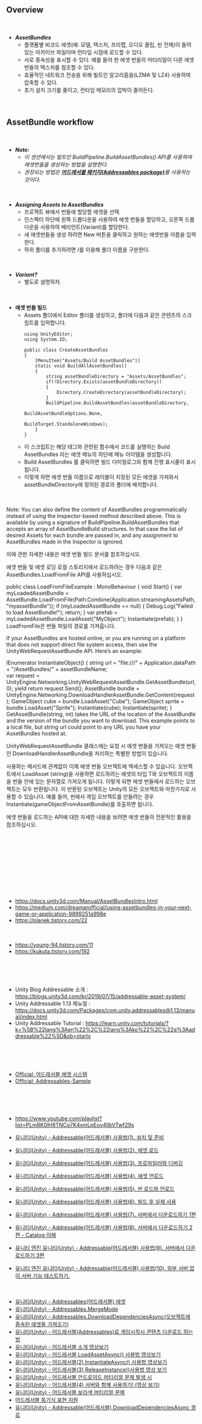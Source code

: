 ## Overview

　
- ***AssetBundles***
    - 플랫폼별 비코드 에셋(예: 모델, 텍스처, 프리팹, 오디오 클립, 씬 전체)이 들어 있는 아카이브 파일이며 런타임 시점에 로드할 수 있다.
    - 서로 종속성을 표시할 수 있다. 예를 들어 한 에셋 번들의 머티리얼이 다른 에셋 번들의 텍스처를 참조할 수 있다.
    - 효율적인 네트워크 전송을 위해 빌트인 알고리즘을(LZMA 및 LZ4) 사용하여 압축할 수 있다.
    - 초기 설치 크기를 줄이고, 런타임 메모리의 압박이 줄어든다.


　

## AssetBundle workflow

　

- ***Note:***
    - *이 센션에서는 빌트인 BuildPipeline.BuildAssetBundles() API를 사용하여 애셋번들을 생성하는 방법을 설명한다.*
    - *권장되는 방법은 [**어드레서블 패키지(Addressables package)**](https://docs.unity3d.com/Packages/com.unity.addressables@1.21/manual/index.html)를 사용하는 것이다.*


　

- ***Assigning Assets to AssetBundles***
    - 프로젝트 뷰에서 번들에 할당할 에셋을 선택.
    - 인스펙터 하단에 왼쪽 드롭다운을 사용하여 에셋 번들을 할당하고, 오른쪽 드롭다운을 사용하여 배리언트(Variant)를 할당한다.
    - 새 애셋번들을 생성 하려면 New 버튼을 클릭하고 원하는 애셋번들 이름을 입력한다.
    - 하위 폴더를 추가하려면 /를 이용해 폴더 이름을 구분한다.


　

- ***Variant?***
    - 별도로 설명하자.


　

- **에셋 번들 빌드**
    - Assets 폴더에서 Editor 폴더를 생성하고, 폴더에 다음과 같은 콘텐츠의 스크립트를 입력합니다.
        ```
        using UnityEditor;
        using System.IO;

        public class CreateAssetBundles
        {
            [MenuItem("Assets/Build AssetBundles")]
            static void BuildAllAssetBundles()
            {
                string assetBundleDirectory = "Assets/AssetBundles";
                if(!Directory.Exists(assetBundleDirectory))
                {
                    Directory.CreateDirectory(assetBundleDirectory);
                }
                BuildPipeline.BuildAssetBundles(assetBundleDirectory, 
                                                BuildAssetBundleOptions.None, 
                                                BuildTarget.StandaloneWindows);
            }
        }
        ```
    - 이 스크립트는 해당 태그와 관련된 함수에서 코드를 실행하는 Build AssetBundles 라는 에셋 메뉴의 하단에 메뉴 아이템을 생성합니다.
    - Build AssetBundles 를 클릭하면 빌드 다이얼로그와 함께 진행 표시줄이 표시됩니다.
    - 이렇게 하면 에셋 번들 이름으로 레이블이 지정된 모든 에셋을 가져와서 assetBundleDirectory에 정의된 경로의 폴더에 배치합니다.


　


Note: You can also define the content of AssetBundles programmatically instead of using the Inspector-based method described above. This is available by using a signature of BuildPipeline.BuildAssetBundles that accepts an array of AssetBundleBuild structures. In that case the list of desired Assets for each bundle are passed in, and any assignment to AssetBundles made in the Inspector is ignored.

이에 관한 자세한 내용은 에셋 번들 빌드 문서를 참조하십시오.

에셋 번들 및 에셋 로딩
로컬 스토리지에서 로드하려는 경우 다음과 같은 AssetBundles.LoadFromFile API를 사용하십시오.

public class LoadFromFileExample : MonoBehaviour {
    void Start() {
        var myLoadedAssetBundle 
            = AssetBundle.LoadFromFile(Path.Combine(Application.streamingAssetsPath, "myassetBundle"));
        if (myLoadedAssetBundle == null) {
            Debug.Log("Failed to load AssetBundle!");
            return;
        }
        var prefab = myLoadedAssetBundle.LoadAsset<GameObject>("MyObject");
        Instantiate(prefab);
    }
}
LoadFromFile은 번들 파일의 경로를 가져옵니다.

If your AssetBundles are hosted online, or you are running on a platform that does not support direct file system access, then use the UnityWebRequestAssetBundle API. Here’s an example:

IEnumerator InstantiateObject()
{
    string url = "file:///" + Application.dataPath + "/AssetBundles/" + assetBundleName;        
    var request 
        = UnityEngine.Networking.UnityWebRequestAssetBundle.GetAssetBundle(url, 0);
    yield return request.Send();
    AssetBundle bundle = UnityEngine.Networking.DownloadHandlerAssetBundle.GetContent(request);
    GameObject cube = bundle.LoadAsset<GameObject>("Cube");
    GameObject sprite = bundle.LoadAsset<GameObject>("Sprite");
    Instantiate(cube);
    Instantiate(sprite);
}
GetAssetBundle(string, int) takes the URL of the location of the AssetBundle and the version of the bundle you want to download. This example points to a local file, but string url could point to any URL you have your AssetBundles hosted at.

UnityWebRequestAssetBundle 클래스에는 요청 시 에셋 번들을 가져오는 에셋 번들인 DownloadHandlerAssetBundle을 처리하는 특별한 방법이 있습니다.

사용하는 메서드에 관계없이 이제 에셋 번들 오브젝트에 액세스할 수 있습니다. 오브젝트에서 LoadAsset<T> (string)을 사용하면 로드하려는 에셋의 타입 T와 오브젝트의 이름을 번들 안에 있는 문자열로 가져오게 됩니다. 이렇게 되면 에셋 번들에서 로드하는 오브젝트는 모두 반환됩니다. 이 반환된 오브젝트는 Unity의 모든 오브젝트와 마찬가지로 사용할 수 있습니다. 예를 들어, 씬에서 게임 오브젝트를 만들려는 경우 Instantiate(gameObjectFromAssetBundle)를 호출하면 됩니다.

에셋 번들을 로드하는 API에 대한 자세한 내용을 보려면 에셋 번들의 전문적인 활용을 참조하십시오.

























　

　

　

　

　


- https://docs.unity3d.com/Manual/AssetBundlesIntro.html
- https://medium.com/dreamarofficial/using-assetbundles-in-your-next-game-or-application-9899251a998e
- https://planek.tistory.com/22


　

- https://young-94.tistory.com/11
- https://kukuta.tistory.com/192

　

　

- Unity Blog Addressable 소개 : https://blogs.unity3d.com/kr/2019/07/15/addressable-asset-system/
- Unity Addressable 1.13 메뉴얼 : https://docs.unity3d.com/Packages/com.unity.addressables@1.13/manual/index.html
- Unity Addressable Tutorial : https://learn.unity.com/tutorials/?k=%5B%22lang%3Aen%22%2C%22lang%3Ako%22%2C%22q%3Aaddressable%22%5D&ob=starts

　

　

- [Official: 어드레서블 에셋 시스템](https://blog.unity.com/kr/games/addressable-asset-system)
- [Official: Addressables-Sample](https://github.com/Unity-Technologies/Addressables-Sample)

　

　

- https://www.youtube.com/playlist?list=PLmRK0lH8TNCo7K4xmLpEov4llbVTwf29s

- [유니티(Unity) - Addressable(어드레서블) 사용법(1). 설치 및 준비](https://blog.naver.com/cdw0424/221636733877)
- [유니티(Unity) - Addressable(어드레서블) 사용법(2). 에셋 로드](https://blog.naver.com/cdw0424/221636783259)
- [유니티(Unity) - Addressable(어드레서블) 사용법(3). 프로파일러와 디버깅](https://blog.naver.com/cdw0424/221636822258)
- [유니티(Unity) - Addressable(어드레서블) 사용법(4). 에셋 언로드](https://blog.naver.com/cdw0424/221637349195)
- [유니티(Unity) - Addressable(어드레서블) 사용법(5). 씬 로드와 언로드](https://blog.naver.com/cdw0424/221637763395)
- [유니티(Unity) - Addressable(어드레서블) 사용법(6). 빌드 후 실제 사용](https://blog.naver.com/cdw0424/221638017138)
- [유니티(Unity) - Addressable(어드레서블) 사용법(7). 서버에서 다운로드하기 1편](https://blog.naver.com/cdw0424/221755856111)
- [유니티(Unity) - Addressable(어드레서블) 사용법(8). 서버에서 다운로드하기 2편 - Catalog 이해](https://blog.naver.com/cdw0424/221756844361)
- [유니티 엔진 유니티(Unity) - Addressable(어드레서블) 사용법(9). 서버에서 다운로드하기 3편](https://blog.naver.com/cdw0424/221764918184)
- [유니티 엔진 유니티(Unity) - Addressable(어드레서블) 사용법(10). 외부 서버 없이 서버 기능 테스트하기.](https://blog.naver.com/cdw0424/222090659316)

　

- [유니티(Unity) - Addressables(어드레서블) 에셋](https://blog.naver.com/cdw0424/221630503021)
- [유니티(Unity) - Addressables.MergeMode](https://blog.naver.com/cdw0424/221637975547)
- [유니티(Unity) - Addressables.DownloadDependenciesAsync(오브젝트에 종속된 에셋들 가져오기)](https://blog.naver.com/cdw0424/221651296509)
- [유니티(Unity) - 어드레서블(Addressables)로 게임시작시 콘텐츠 다운로드 하는 법](https://blog.naver.com/cdw0424/221715381599)
- [유니티(Unity) - 어드레서블 소개 영상보기](https://blog.naver.com/cdw0424/221721464836)
- [유니티(Unity) - 어드레서블 LoadAssetAsync() 사용법 영상보기](https://blog.naver.com/cdw0424/221725042422)
- [유니티(Unity) - 어드레서블(2) InstantiateAsync() 사용법 영상보기](https://blog.naver.com/cdw0424/221748882936)
- [유니티(Unity) - 어드레서블(3) ReleaseInstance()사용법 영상 보기](https://blog.naver.com/cdw0424/221751617965)
- [유니티(Unity) - 어드레서블 안드로이드 머티리얼 문제 발생 시](https://blog.naver.com/cdw0424/221754866636)
- [유니티(Unity) - 어드레서블(4) 서버와 함께 사용하기! (영상 보기)](https://blog.naver.com/cdw0424/221782318097)
- [유니티(Unity) - 어드레서블 보라색 머티리얼 문제](https://blog.naver.com/cdw0424/222102502420)
- [어드레서블 동기식 표현 지원](https://blog.naver.com/cdw0424/222431929501)
- [유니티(Unity) - Addressable(어드레서블) DownloadDependenciesAsync 경로](https://blog.naver.com/cdw0424/222593119206)



　

　

　

　

　

　

　

　

　

　

　

　

- [사원수 공부 자료](https://blog.naver.com/cdw0424/221787035761)
